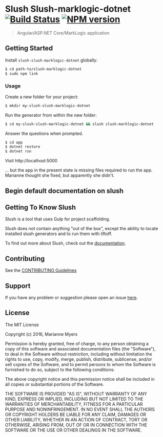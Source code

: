 # Slush Slush-marklogic-dotnet [![Build Status](https://secure.travis-ci.org/mariannemyers/slush-slush-marklogic-dotnet.png?branch=master)](https://travis-ci.org/mariannemyers/slush-slush-marklogic-dotnet) [![NPM version](https://badge-me.herokuapp.com/api/npm/slush-slush-marklogic-dotnet.png)](http://badges.enytc.com/for/npm/slush-slush-marklogic-dotnet)

>  Angular/ASP.NET Core/MarkLogic application


## Getting Started

Install `slush-slush-marklogic-dotnet` globally:

```bash
$ cd path-to/slush-marklogic-dotnet
$ sudo npm link
```

### Usage

Create a new folder for your project:

```bash
$ mkdir my-slush-slush-marklogic-dotnet
```

Run the generator from within the new folder:

```bash
$ cd my-slush-slush-marklogic-dotnet && slush slush-marklogic-dotnet
```
Answer the questions when prompted.

```bash
$ cd app
$ dotnet restore
$ dotnet run
```
Visit http://localhost:5000

... but the app in the present state is missing files required to run the app.  Marianne thought she fixed, but apparently she didn't.



## Begin default documentation on slush 

## Getting To Know Slush

Slush is a tool that uses Gulp for project scaffolding.

Slush does not contain anything "out of the box", except the ability to locate installed slush generators and to run them with liftoff.

To find out more about Slush, check out the [documentation](https://github.com/slushjs/slush).

## Contributing

See the [CONTRIBUTING Guidelines](https://github.com/mariannemyers/slush-slush-marklogic-dotnet/blob/master/CONTRIBUTING.md)

## Support
If you have any problem or suggestion please open an issue [here](https://github.com/mariannemyers/slush-slush-marklogic-dotnet/issues).

## License 

The MIT License

Copyright (c) 2016, Marianne Myers

Permission is hereby granted, free of charge, to any person
obtaining a copy of this software and associated documentation
files (the "Software"), to deal in the Software without
restriction, including without limitation the rights to use,
copy, modify, merge, publish, distribute, sublicense, and/or sell
copies of the Software, and to permit persons to whom the
Software is furnished to do so, subject to the following
conditions:

The above copyright notice and this permission notice shall be
included in all copies or substantial portions of the Software.

THE SOFTWARE IS PROVIDED "AS IS", WITHOUT WARRANTY OF ANY KIND,
EXPRESS OR IMPLIED, INCLUDING BUT NOT LIMITED TO THE WARRANTIES
OF MERCHANTABILITY, FITNESS FOR A PARTICULAR PURPOSE AND
NONINFRINGEMENT. IN NO EVENT SHALL THE AUTHORS OR COPYRIGHT
HOLDERS BE LIABLE FOR ANY CLAIM, DAMAGES OR OTHER LIABILITY,
WHETHER IN AN ACTION OF CONTRACT, TORT OR OTHERWISE, ARISING
FROM, OUT OF OR IN CONNECTION WITH THE SOFTWARE OR THE USE OR
OTHER DEALINGS IN THE SOFTWARE.

